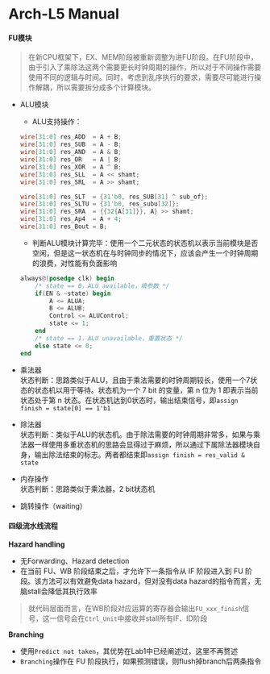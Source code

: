 # Arch-L5 Manual

#### FU模块

> 在新CPU框架下，EX、MEM阶段被重新调整为进FU阶段。在FU阶段中，由于引入了乘除法这两个需要更长时钟周期的操作，所以对于不同操作需要使用不同的逻辑与时间。同时，考虑到乱序执行的要求，需要尽可能进行操作解耦，所以需要拆分成多个计算模块。

*   ALU模块

    * ALU支持操作：

    ```verilog
    wire[31:0] res_ADD  = A + B;
    wire[31:0] res_SUB  = A - B;
    wire[31:0] res_AND  = A & B;
    wire[31:0] res_OR   = A | B;
    wire[31:0] res_XOR  = A ^ B;
    wire[31:0] res_SLL  = A << shamt;
    wire[31:0] res_SRL  = A >> shamt;

    wire[31:0] res_SLT  = {31'b0, res_SUB[31] ^ sub_of};
    wire[31:0] res_SLTU = {31'b0, res_subu[32]};
    wire[31:0] res_SRA  = {{32{A[31]}}, A} >> shamt;
    wire[31:0] res_Ap4  = A + 4;
    wire[31:0] res_Bout = B;
    ```

    * 判断ALU模块计算完毕：使用一个二元状态的状态机以表示当前模块是否空闲，但是这一状态机在与时钟同步的情况下，应该会产生一个时钟周期的浪费，对性能有负面影响

    ```verilog
    always@(posedge clk) begin
        /* state == 0，ALU available，填参数 */
        if(EN & ~state) begin
            A <= ALUA;
            B <= ALUB;
            Control <= ALUControl;
            state <= 1;
        end
        /* state == 1，ALU unavailable，重置状态 */
        else state <= 0;
    end
    ```
* 乘法器\
  状态判断：思路类似于ALU，且由于乘法需要的时钟周期较长，使用一个7状态的状态机以用于等待。状态机为一个 7 bit 的变量，第 n 位为 1 即表示当前状态处于第 n 状态。在状态机达到0状态时，输出结束信号，即`assign finish = state[0] == 1'b1`
* 除法器\
  状态判断：类似于ALU的状态机。由于除法需要的时钟周期非常多，如果与乘法器一样使用多重状态机的思路会显得过于麻烦，所以通过下属除法器模块自身，输出除法结束的标志。两者都结束即`assign finish = res_valid & state`
* 内存操作\
  状态判断：思路类似于乘法器，2 bit状态机
* 跳转操作（waiting）

#### 四级流水线流程

**Hazard handling**

* 无Forwarding、Hazard detection
* 在当前 FU、WB 阶段结束之后，才允许下一条指令从 IF 阶段进入到 FU 阶段。该方法可以有效避免data hazard，但对没有data hazard的指令而言，无脑stall会降低其执行效率

> 就代码层面而言，在WB阶段对应运算的寄存器会输出`FU_xxx_finish`信号，这一信号会在`Ctrl_Unit`中接收并stall所有IF、ID阶段

**Branching**

* 使用`Predict not taken`，其优势在Lab1中已经阐述过，这里不再赘述
* `Branching`操作在 FU 阶段执行，如果预测错误，则flush掉branch后两条指令
